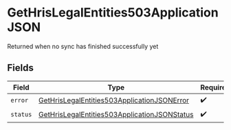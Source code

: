 # GetHrisLegalEntities503ApplicationJSON

Returned when no sync has finished successfully yet


## Fields

| Field                                                                                                                   | Type                                                                                                                    | Required                                                                                                                | Description                                                                                                             |
| ----------------------------------------------------------------------------------------------------------------------- | ----------------------------------------------------------------------------------------------------------------------- | ----------------------------------------------------------------------------------------------------------------------- | ----------------------------------------------------------------------------------------------------------------------- |
| `error`                                                                                                                 | [GetHrisLegalEntities503ApplicationJSONError](../../models/operations/gethrislegalentities503applicationjsonerror.md)   | :heavy_check_mark:                                                                                                      | N/A                                                                                                                     |
| `status`                                                                                                                | [GetHrisLegalEntities503ApplicationJSONStatus](../../models/operations/gethrislegalentities503applicationjsonstatus.md) | :heavy_check_mark:                                                                                                      | N/A                                                                                                                     |